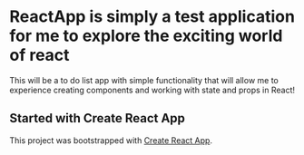 # ReactApp is simply a test application for me to explore the exciting world of react

This will be a to do list app with simple functionality that will allow me to experience creating components and working with state and props in React!

## Started with Create React App

This project was bootstrapped with [Create React App](https://github.com/facebook/create-react-app).

